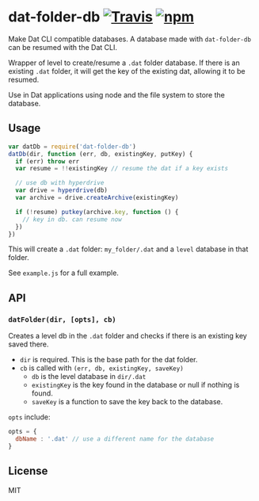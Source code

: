 # dat-folder-db [![Travis](https://img.shields.io/travis/joehand/dat-folder-db.svg?style=flat-square)](https://travis-ci.org/joehand/dat-folder-db) [![npm](https://img.shields.io/npm/v/dat-js.svg?style=flat-square)](https://npmjs.org/package/dat-folder-db)

Make Dat CLI compatible databases. A database made with `dat-folder-db` can be resumed with the Dat CLI.

Wrapper of level to create/resume a `.dat` folder database. If there is an existing `.dat` folder, it will get the key of the existing dat, allowing it to be resumed.

Use in Dat applications using node and the file system to store the database.

## Usage

```js
var datDb = require('dat-folder-db')
datDb(dir, function (err, db, existingKey, putKey) {
  if (err) throw err
  var resume = !!existingKey // resume the dat if a key exists

  // use db with hyperdrive
  var drive = hyperdrive(db)
  var archive = drive.createArchive(existingKey)

  if (!resume) putkey(archive.key, function () {
    // key in db. can resume now
  })
})
```

This will create a `.dat` folder: `my_folder/.dat` and a `level` database in that folder.

See `example.js` for a full example.

## API

### `datFolder(dir, [opts], cb)`

Creates a level db in the `.dat` folder and checks if there is an existing key saved there.

* `dir` is required. This is the base path for the dat folder. 
* `cb` is called with `(err, db, existingKey, saveKey)`
  * `db` is the level database in `dir/.dat`
  * `existingKey` is the key found in the database or null if nothing is found.
  * `saveKey` is a function to save the key back to the database.

`opts` include:

```js
opts = {
  dbName : '.dat' // use a different name for the database
}
```

## License 

MIT
